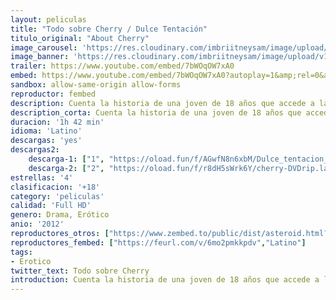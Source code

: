 ```yaml
---
layout: peliculas
title: "Todo sobre Cherry / Dulce Tentación"
titulo_original: "About Cherry"
image_carousel: 'https://res.cloudinary.com/imbriitneysam/image/upload/v1547518555/cherry-poster-min.jpg'
image_banner: 'https://res.cloudinary.com/imbriitneysam/image/upload/v1547518555/cherry-banner-min.jpg'
trailer: https://www.youtube.com/embed/7bWOqOW7xA0
embed: https://www.youtube.com/embed/7bWOqOW7xA0?autoplay=1&amp;rel=0&amp;hd=1&border=0&wmode=opaque&enablejsapi=1&modestbranding=1&controls=1&showinfo=0
sandbox: allow-same-origin allow-forms
reproductor: fembed
description: Cuenta la historia de una joven de 18 años que accede a la sugerencia de su novio de hacerse unas fotos por dinero. Con lo que gana por dicha sesión, decide marcharse junto a su mejor amigo a la ciudad de San Francisco, CA., allí conoce a un abogado interpretado por James Franco que le ofrece un mundo de glamour, fiestas, drogas, hasta llegar a introducirse en la industria del porno de la ciudad californian. También conocida con el nombre, Acerca de Cherry y Dulce tentación.
description_corta: Cuenta la historia de una joven de 18 años que accede a la sugerencia de su novio de hacerse unas fotos por dinero. Con lo que gana por dicha sesión, decide marcharse junto a su mejor amigo a la ciudad de San Francisco, CA., allí conoce a un abogado interpretado por
duracion: '1h 42 min'
idioma: 'Latino'
descargas: 'yes'
descargas2:
    descarga-1: ["1", "https://oload.fun/f/AGwfN8n6xbM/Dulce_tentacion_-_todo_sobre_Cherry_-_About_Cherry_%282012%29.MP4.mp4", "https://www.google.com/s2/favicons?domain=openload.co","OpenLoad","https://res.cloudinary.com/imbriitneysam/image/upload/v1541473684/mexico.png", "Latino", "Full HD"]
    descarga-2: ["2", "https://oload.fun/f/r8dH5sWrk6Y/cherry-DVDrip.lat.avi", "https://www.google.com/s2/favicons?domain=openload.co","OpenLoad","https://res.cloudinary.com/imbriitneysam/image/upload/v1541473684/mexico.png", "Latino", "Full HD"]
estrellas: '4'
clasificacion: '+18'
category: 'peliculas'
calidad: 'Full HD'
genero: Drama, Erótico
anio: '2012'
reproductores_otros: ["https://www.zembed.to/public/dist/asteroid.html?id=cfe3f0a0071b6eb5adfd96ee6d6e06bd&title=About%20Cherry","Latino","https://gdriveplayer.me/embed2.php?link=WQklyAjATNlfV6BDv44lggXg9MxWXV%252FY8y7AOfMdJP6BkGDMEM9WZjFw6vLfqbSzP64LWxkNchwZoIMYlcx9w7iXMExdOoJ7qHkmzIFEPHv6PqOZqp5XkGCylxIsNCd7a3EIAGBiEcd%252BoyiIa2S2A%252B1x9aTTgkJ3FeCma%252Fe1ezG9dzqA1RC%252BTSmCsXnhgFw08%253D","Latino"]
reproductores_fembed: ["https://feurl.com/v/6mo2pmkkpdv","Latino"]
tags:
- Erotico
twitter_text: Todo sobre Cherry
introduction: Cuenta la historia de una joven de 18 años que accede a la sugerencia de su novio de hacerse unas fotos por dinero. Con lo que gana por dicha sesión, decide marcharse junto a su mejor amigo a la ciudad de San Francisco, CA., allí conoce a un abogado interpretado por
---
```



 







